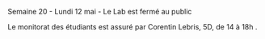 Semaine 20 - Lundi 12 mai - 
Le Lab est fermé au public

Le monitorat des étudiants est assuré par
Corentin Lebris, 5D, de 14 à 18h .